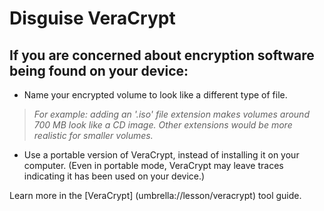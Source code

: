 [Title]: # (Hiding your encryption)
[Order]: # (3)

# Disguise VeraCrypt

## If you are concerned about encryption software being found on your device:

*   Name your encrypted volume to look like a different type of file. 

> *For example: adding an '.iso' file extension makes volumes around 700 MB look like a CD image. Other extensions would be more realistic for smaller volumes.*

*   Use a portable version of VeraCrypt, instead of installing it on your computer. (Even in portable mode, VeraCrypt may leave traces indicating it has been used on your device.) 

Learn more in the [VeraCrypt] (umbrella://lesson/veracrypt) tool guide.
